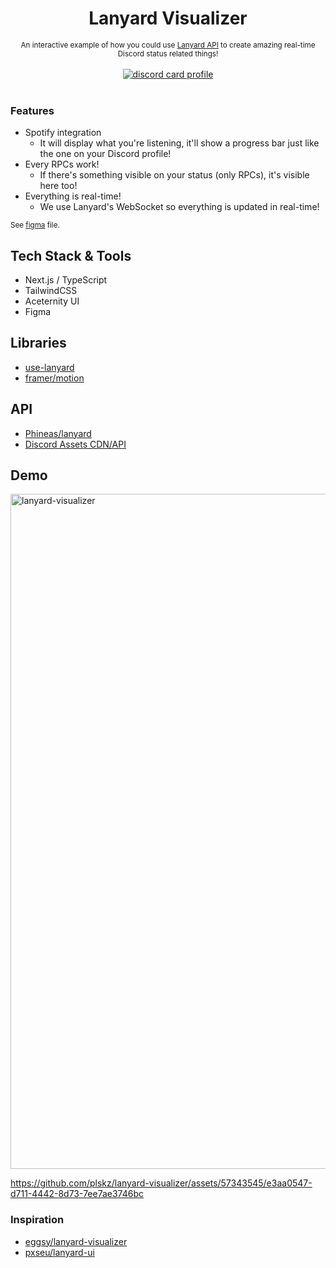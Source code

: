 <div align="center">
  <h1>Lanyard Visualizer</h1>
  <sub>An interactive example of how you could use <a href="https://github.com/Phineas/lanyard" target="_blank">Lanyard API</a> to create amazing real-time Discord status related things!</sub>
</div>

</br>

<div align="center">
<a href="https://dub.sh/Aai" target="_blank">
  <img alt="discord card profile" src="https://lanyard.cnrad.dev/api/90431685472038912?bg=1e1e2e&idleMessage=Just%20chillin%27%20at%20the%20moment..." />
</a>
</div>

</br>

### Features

- Spotify integration
  - It will display what you're listening, it'll show a progress bar just like the one on your Discord profile!
- Every RPCs work!
  - If there's something visible on your status (only RPCs), it's visible here too!
- Everything is real-time!
  - We use Lanyard's WebSocket so everything is updated in real-time!

<sub>See [figma](https://www.figma.com/file/ShikDN3EN1uAajmu0yJsWi/lanyard-visualizer?type=design&node-id=0%3A1&mode=design&t=jUlkOCK9urCzOp39-1) file.</sub> 

## Tech Stack & Tools

- Next.js / TypeScript
- TailwindCSS
- Aceternity UI
- Figma

## Libraries

- [use-lanyard](https://github.com/alii/use-lanyard)
- [framer/motion](https://github.com/framer/motion)

## API

- [Phineas/lanyard](https://github.com/Phineas/lanyard)
- [Discord Assets CDN/API](https://gist.github.com/dustinrouillard/04be36180ed80db144a4857408478854)

## Demo

<img width="1080" alt="lanyard-visualizer" src="https://github.com/plskz/lanyard-visualizer/assets/57343545/40426eee-2c38-420f-915f-af1aa091b286">


https://github.com/plskz/lanyard-visualizer/assets/57343545/e3aa0547-d711-4442-8d73-7ee7ae3746bc

### Inspiration

- [eggsy/lanyard-visualizer](https://github.com/eggsy/lanyard-visualizer)
- [pxseu/lanyard-ui](https://github.com/pxseu/lanyard-ui)
